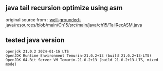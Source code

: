## java tail recursion optimize using asm

original source from : [well-grounded-java/resources/blob/main/Ch15/src/main/java/ch15/TailRecASM.java](https://github.com/well-grounded-java/resources/blob/main/Ch15/src/main/java/ch15/TailRecASM.java)

## tested java version
```
openjdk 21.0.2 2024-01-16 LTS
OpenJDK Runtime Environment Temurin-21.0.2+13 (build 21.0.2+13-LTS)
OpenJDK 64-Bit Server VM Temurin-21.0.2+13 (build 21.0.2+13-LTS, mixed mode)
```